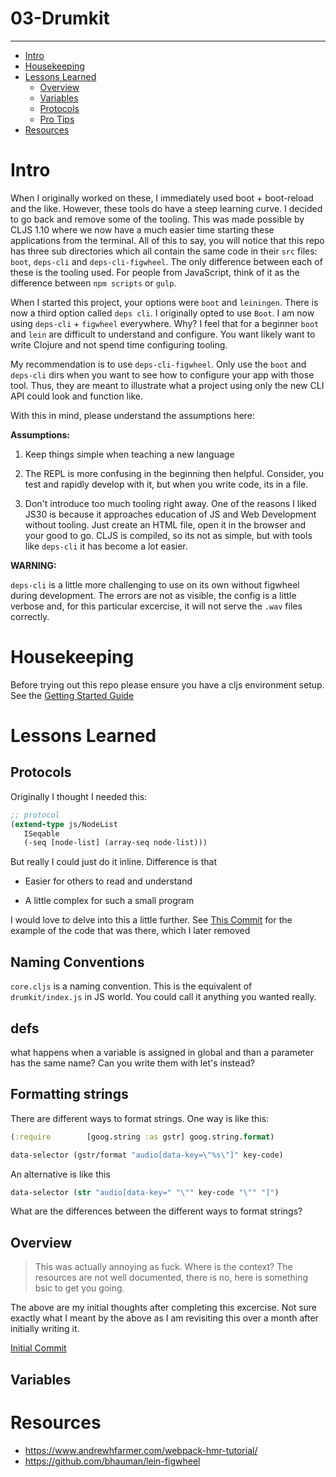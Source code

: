 # 03-Drumkit

---

- [Intro](#intro)
- [Housekeeping](#housekeepings)
- [Lessons Learned](#lessons-learned)
  - [Overview](#Overview)
  - [Variables](#variables)
  - [Protocols](#protocols)
  - [Pro Tips](#pro-tips)
- [Resources](#resources)

# Intro

When I originally worked on these, I immediately used boot + boot-reload and the like. However, these tools do have a steep learning curve. I decided to go back and remove some of the tooling. This was made possible by CLJS 1.10 where we now have a much easier time starting these applications from the terminal. All of this to say, you will notice that this repo has three sub directories which all contain the same code in their `src` files: `boot`, `deps-cli` and `deps-cli-figwheel`. The only difference between each of these is the tooling used. For people from JavaScript, think of it as the difference between `npm scripts` or `gulp`.

When I started this project, your options were `boot` and `leiningen`. There is now a third option called `deps cli`. I originally opted to use `Boot`. I am now using `deps-cli` + `figwheel` everywhere. Why? I feel that for a beginner `boot` and `lein` are difficult to understand and configure. You want likely want to write Clojure and not spend time configuring tooling.

My recommendation is to use `deps-cli-figwheel`. Only use the `boot` and `deps-cli` dirs when you want to see how to configure your app with those tool. Thus, they are meant to illustrate what a project using only the new CLI API could look and function like.

With this in mind, please understand the assumptions here:

**Assumptions:**

1.  Keep things simple when teaching a new language

2.  The REPL is more confusing in the beginning then helpful. Consider, you test and rapidly develop with it, but when you write code, its in a file.

3.  Don't introduce too much tooling right away. One of the reasons I liked JS30 is because it approaches education of JS and Web Development without tooling. Just create an HTML file, open it in the browser and your good to go. CLJS is compiled, so its not as simple, but with tools like `deps-cli` it has become a lot easier.

**WARNING:**

`deps-cli` is a little more challenging to use on its own without figwheel during development. The errors are not as visible, the config is a little verbose and, for this particular excercise, it will not serve the `.wav` files correctly.

# Housekeeping

Before trying out this repo please ensure you have a cljs environment setup. See the [Getting Started Guide](https://github.com/tkjone/clojurescript-30#getting-started)

# Lessons Learned

## Protocols

Originally I thought I needed this:

```clojure
;; protocol
(extend-type js/NodeList
   ISeqable
   (-seq [node-list] (array-seq node-list)))
```

But really I could just do it inline. Difference is that

- Easier for others to read and understand

- A little complex for such a small program

I would love to delve into this a little further. See [This Commit](https://github.com/tkjone/clojurescript-30/commit/148a5744caa180c948598cf9234c4928939f7e9e) for the example of the code that was there, which I later removed

## Naming Conventions

`core.cljs` is a naming convention. This is the equivalent of `drumkit/index.js` in JS world. You could call it anything you wanted really.

## defs

what happens when a variable is assigned in global and than a parameter has the same name? Can you write them with let's instead?

## Formatting strings

There are different ways to format strings. One way is like this:

```clojure
(:require        [goog.string :as gstr] goog.string.format)

data-selector (gstr/format "audio[data-key=\"%s\"]" key-code)
```

An alternative is like this

```clojure
data-selector (str "audio[data-key=" "\"" key-code "\"" "]")
```

What are the differences between the different ways to format strings?

## Overview

> This was actually annoying as fuck. Where is the context? The resources are not well documented, there is no, here is something bsic to get you going.

The above are my initial thoughts after completing this excercise. Not sure exactly what I meant by the above as I am revisiting this over a month after initially writing it.

[Initial Commit](https://github.com/tkjone/clojurescript-30/commit/34b151e6a2d0fc86fe3f6b34ee0fefaee88c5b94)

## Variables

# Resources

- https://www.andrewhfarmer.com/webpack-hmr-tutorial/
- https://github.com/bhauman/lein-figwheel
